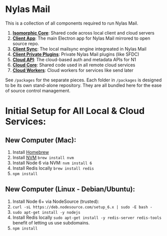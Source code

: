 # Nylas Mail

This is a collection of all components required to run Nylas Mail.

1. [**Isomorphic Core**](https://github.com/nylas/nylas-mail-all/tree/master/packages/isomorphic-core): Shared code across local client and cloud servers
1. [**Client App**](https://github.com/nylas/nylas-mail-all/tree/master/packages/client-app): The main Electron app for Nylas Mail
   mirrored to open source repo.
1. [**Client Sync**](https://github.com/nylas/nylas-mail-all/tree/master/packages/client-sync): The local mailsync engine integreated in Nylas Mail
1. [**Client Private Plugins**](https://github.com/nylas/nylas-mail-all/tree/master/packages/client-private-plugins): Private Nylas Mail plugins (like SFDC)
1. [**Cloud API**](https://github.com/nylas/nylas-mail-all/tree/master/packages/cloud-api): The cloud-based auth and metadata APIs for N1
1. [**Cloud Core**](https://github.com/nylas/nylas-mail-all/tree/master/packages/cloud-core): Shared code used in all remote cloud services
1. [**Cloud Workers**](https://github.com/nylas/nylas-mail-all/tree/master/packages/cloud-workers): Cloud workers for services like send later

See `/packages` for the separate pieces. Each folder in `/packages` is
designed to be its own stand-alone repository. They are all bundled here
for the ease of source control management.

# Initial Setup for All Local & Cloud Services:

## New Computer (Mac):

1. Install [Homebrew](http://brew.sh/)
1. Install [NVM](https://github.com/creationix/nvm) `brew install nvm`
1. Install Node 6 via NVM: `nvm install 6`
1. Install Redis locally `brew install redis`
1. `npm install`

## New Computer (Linux - Debian/Ubuntu):

1. Install Node 6+ via NodeSource (trusted):
  1. `curl -sL https://deb.nodesource.com/setup_6.x | sudo -E bash -`
  1. `sudo apt-get install -y nodejs`
1. Install Redis locally `sudo apt-get install -y redis-server redis-tools`
benefit of letting us use subdomains.
1. `npm install`
